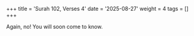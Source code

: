 +++
title = 'Surah 102, Verses 4'
date = '2025-08-27'
weight = 4
tags = []
+++

Again, no! You will soon come to know.